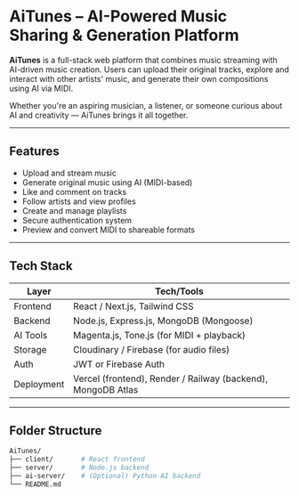 # AiTunes – AI-Powered Music Sharing & Generation Platform

**AiTunes** is a full-stack web platform that combines music streaming with AI-driven music creation. Users can upload their original tracks, explore and interact with other artists' music, and generate their own compositions using AI via MIDI.

Whether you're an aspiring musician, a listener, or someone curious about AI and creativity — AiTunes brings it all together.

---

## Features

- Upload and stream music
- Generate original music using AI (MIDI-based)
- Like and comment on tracks
- Follow artists and view profiles
- Create and manage playlists
- Secure authentication system
- Preview and convert MIDI to shareable formats

---

## Tech Stack

| Layer        | Tech/Tools                          |
|--------------|-------------------------------------|
| Frontend     | React / Next.js, Tailwind CSS       |
| Backend      | Node.js, Express.js, MongoDB (Mongoose) |
| AI Tools     | Magenta.js, Tone.js (for MIDI + playback) |
| Storage      | Cloudinary / Firebase (for audio files) |
| Auth         | JWT or Firebase Auth                |
| Deployment   | Vercel (frontend), Render / Railway (backend), MongoDB Atlas |

---

## Folder Structure

```bash
AiTunes/
├── client/       # React frontend
├── server/       # Node.js backend
├── ai-server/    # (Optional) Python AI backend
└── README.md
